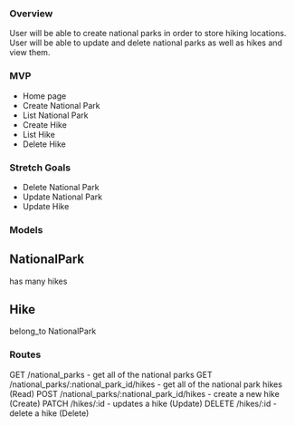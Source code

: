 ### Overview
User will be able to create national parks in order to store hiking locations. User will be able to update and delete national parks as well as hikes and view them.

### MVP
- Home page
- Create National Park
- List National Park
- Create Hike
- List Hike
- Delete Hike

### Stretch Goals
- Delete National Park
- Update National Park
- Update Hike


### Models

NationalPark
---
has many hikes


Hike
---
belong_to NationalPark


### Routes
GET /national_parks - get all of the national parks
GET /national_parks/:national_park_id/hikes - get all of the national park hikes (Read)
POST /national_parks/:national_park_id/hikes - create a new hike (Create)
PATCH /hikes/:id - updates a hike (Update)
DELETE /hikes/:id - delete a hike (Delete)